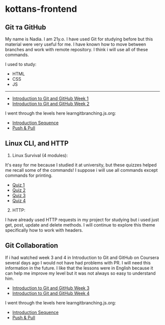# kottans-frontend

## Git та GitHub

My name is Nadia. I am 21y.o.
I have used Git for studying before but this material were very useful for me.
I have known how to move between branches and work with remote repository.
I think i will use all of these commands.

I used to study:
- HTML
- CSS
- JS

---

- [Introduction to Git and GitHub Week 1](/assets/img/Git_intro/IntroVC.jpg)
- [Introduction to Git and GitHub Week 2](/assets/img/Git_intro/UsingGit.jpg)

I went through the levels here learngitbranching.js.org:

- [Introduction Sequence](/assets/img/Git_intro/Git_Intro.jpg)
- [Push & Pull](/assets/img/Git_intro/git_intro2.jpg)

## Linux CLI, and HTTP

1. Linux Survival (4 modules):

It's easy for me because I studied it at university, but these quizzes helped me recall some of the commands!
I suppose i will use all commands except commands for printing.

- [Quiz 1](/assets/img/task_linux_cli/Quiz1.jpg)
- [Quiz 2](/assets/img/task_linux_cli/Quiz2.jpg)
- [Quiz 3](/assets/img/task_linux_cli/Quiz3.jpg)
- [Quiz 4](/assets/img/task_linux_cli/Quiz4.jpg)

2. HTTP:

I have already used HTTP requests in my project for studying but i used just get, post, update and delete methods.
I will continue to explore this theme specifically how to work with headers.

## Git Collaboration

If i had watched week 3 and 4 in Introduction to Git and GitHub on Coursera several days ago I would not have had problems with PR.
I will need this information in the future. 
I like that the lessons were in English because it can help me improve my level but it was not always so easy to understand him.

- [Introduction to Git and GitHub Week 3](/assets/img/task_git_collaboration/week3.jpg)
- [Introduction to Git and GitHub Week 4](/assets/img/task_git_collaboration/week4.jpg)

I went through the levels here learngitbranching.js.org:

- [Introduction Sequence](/assets/img/Git_intro/Git_Intro.jpg)
- [Push & Pull](/assets/img/Git_intro/git_intro2.jpg)

